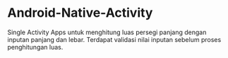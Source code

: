 # Android-Native-Activity

Single Activity Apps untuk menghitung luas persegi panjang dengan inputan panjang dan lebar.
Terdapat validasi nilai inputan sebelum proses penghitungan luas.
